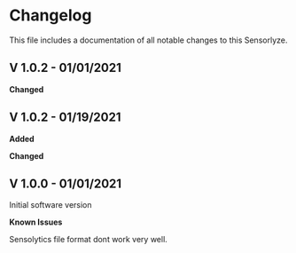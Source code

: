 # Changelog

This file includes a documentation of all notable changes to this Sensorlyze. 

## V 1.0.2 - 01/01/2021
**Changed**


## V 1.0.2 - 01/19/2021

**Added**

**Changed**

## V 1.0.0 - 01/01/2021
Initial software version

**Known Issues**

Sensolytics file format dont work very well. 


